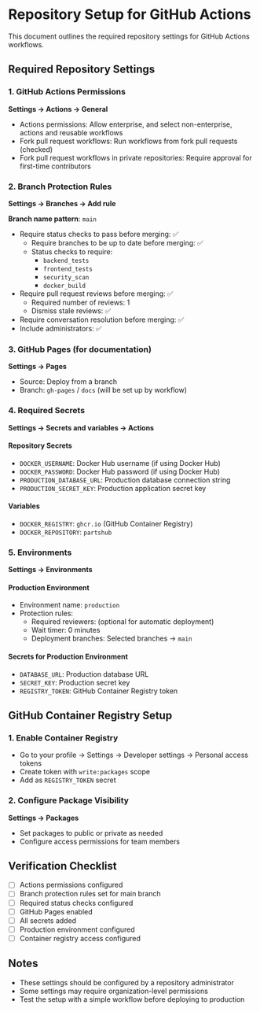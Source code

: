 # Repository Setup for GitHub Actions

This document outlines the required repository settings for GitHub Actions workflows.

## Required Repository Settings

### 1. GitHub Actions Permissions

**Settings → Actions → General**
- Actions permissions: Allow enterprise, and select non-enterprise, actions and reusable workflows
- Fork pull request workflows: Run workflows from fork pull requests (checked)
- Fork pull request workflows in private repositories: Require approval for first-time contributors

### 2. Branch Protection Rules

**Settings → Branches → Add rule**

**Branch name pattern**: `main`
- Require status checks to pass before merging: ✅
  - Require branches to be up to date before merging: ✅
  - Status checks to require:
    - `backend_tests`
    - `frontend_tests`
    - `security_scan`
    - `docker_build`
- Require pull request reviews before merging: ✅
  - Required number of reviews: 1
  - Dismiss stale reviews: ✅
- Require conversation resolution before merging: ✅
- Include administrators: ✅

### 3. GitHub Pages (for documentation)

**Settings → Pages**
- Source: Deploy from a branch
- Branch: `gh-pages` / `docs` (will be set up by workflow)

### 4. Required Secrets

**Settings → Secrets and variables → Actions**

#### Repository Secrets
- `DOCKER_USERNAME`: Docker Hub username (if using Docker Hub)
- `DOCKER_PASSWORD`: Docker Hub password (if using Docker Hub)
- `PRODUCTION_DATABASE_URL`: Production database connection string
- `PRODUCTION_SECRET_KEY`: Production application secret key

#### Variables
- `DOCKER_REGISTRY`: `ghcr.io` (GitHub Container Registry)
- `DOCKER_REPOSITORY`: `partshub`

### 5. Environments

**Settings → Environments**

#### Production Environment
- Environment name: `production`
- Protection rules:
  - Required reviewers: (optional for automatic deployment)
  - Wait timer: 0 minutes
  - Deployment branches: Selected branches → `main`

#### Secrets for Production Environment
- `DATABASE_URL`: Production database URL
- `SECRET_KEY`: Production secret key
- `REGISTRY_TOKEN`: GitHub Container Registry token

## GitHub Container Registry Setup

### 1. Enable Container Registry
- Go to your profile → Settings → Developer settings → Personal access tokens
- Create token with `write:packages` scope
- Add as `REGISTRY_TOKEN` secret

### 2. Configure Package Visibility
**Settings → Packages**
- Set packages to public or private as needed
- Configure access permissions for team members

## Verification Checklist

- [ ] Actions permissions configured
- [ ] Branch protection rules set for main branch
- [ ] Required status checks configured
- [ ] GitHub Pages enabled
- [ ] All secrets added
- [ ] Production environment configured
- [ ] Container registry access configured

## Notes

- These settings should be configured by a repository administrator
- Some settings may require organization-level permissions
- Test the setup with a simple workflow before deploying to production